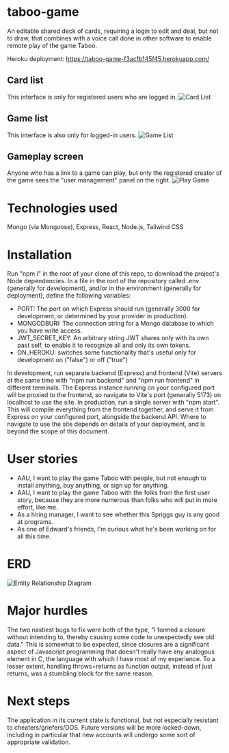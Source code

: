 # taboo-game
An editable shared deck of cards, requiring a login to edit and deal, but not to draw, that combines with a voice call done in other software to enable remote play of the game Taboo.

Heroku deployment: https://taboo-game-f3ac1b145f45.herokuapp.com/

## Card list
This interface is only for registered users who are logged in.
![Card List](https://github.com/ejspriggs/taboo-game/assets/32990599/ba4e250a-7d2b-4958-930e-0e2b5035d2a6)

## Game list
This interface is also only for logged-in users.
![Game List](https://github.com/ejspriggs/taboo-game/assets/32990599/6c9f6808-5f41-41e5-a98b-eefec0e74c7e)

## Gameplay screen
Anyone who has a link to a game can play, but only the registered creator of the game sees the "user management" panel on the right.
![Play Game](https://github.com/ejspriggs/taboo-game/assets/32990599/0e2634d2-84cd-4a85-858e-485c89953597)

# Technologies used
Mongo (via Mongoose), Express, React, Node.js, Tailwind CSS

# Installation
Run "npm i" in the root of your clone of this repo, to download the project's Node dependencies.
In a file in the root of the repository called .env (generally for development), and/or in the environment (generally for deployment), define the following variables:
- PORT: The port on which Express should run (generally 3000 for development, or determined by your provider in production).
- MONGODBURI: The connection string for a Mongo database to which you have write access.
- JWT_SECRET_KEY: An arbitrary string JWT shares only with its own past self, to enable it to recognize all and only its own tokens.
- ON_HEROKU: switches some functionality that's useful only for development on ("false") or off ("true")

In development, run separate backend (Express) and frontend (Vite) servers at the same time with "npm run backend" and "npm run frontend" in different terminals.  The Express instance running on your configured port will be proxied to the frontend, so navigate to Vite's port (generally 5173) on localhost to use the site.
In production, run a single server with "npm start".  This will compile everything from the frontend together, and serve it from Express on your configured port, alongside the backend API.  Where to navigate to use the site depends on details of your deployment, and is beyond the scope of this document.

# User stories
- AAU, I want to play the game Taboo with people, but not enough to install anything, buy anything, or sign up for anything.
- AAU, I want to play the game Taboo with the folks from the first user story, because they are more numerous than folks who will put in more effort, like me.
- As a hiring manager, I want to see whether this Spriggs guy is any good at programs.
- As one of Edward's friends, I'm curious what he's been working on for all this time.

# ERD
![Entity Relationship Diagram](https://github.com/ejspriggs/taboo-game/assets/32990599/2d9904a0-15d4-4061-bb4e-68ab3d70dc61)

# Major hurdles
The two nastiest bugs to fix were both of the type, "I formed a closure without intending to, thereby causing some code to unexpectedly see old data."  This is somewhat to be expected, since closures are a significant aspect of Javascript programming that doesn't really have any analogous element in C, the language with which I have most of my experience.  To a lesser extent, handling throws+returns as function output, instead of just returns, was a stumbling block for the same reason.

# Next steps
The application in its current state is functional, but not especially resistant to cheaters/griefers/DOS.  Future versions will be more locked-down, including in particular that new accounts will undergo some sort of appropriate validation.
